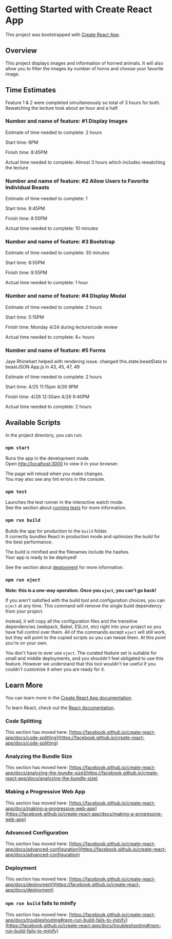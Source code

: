# Getting Started with Create React App

This project was bootstrapped with [Create React App](https://github.com/facebook/create-react-app).

## Overview

This project displays images and information of horned animals. It will also allow you to filter the images by number of horns and choose your favorite image.

## Time Estimates

Feature 1 & 2 were completed simultaneously so total of 3 hours for both. Rewatching the lecture took about an hour and a half.

### Number and name of feature: #1 Display Images

Estimate of time needed to complete: 2 hours

Start time: 6PM

Finish time: 8:45PM

Actual time needed to complete: Almost 3 hours which includes rewatching the lecture

### Number and name of feature: #2 Allow Users to Favorite Individual Beasts

Estimate of time needed to complete: 1

Start time: 8:45PM

Finish time: 8:55PM

Actual time needed to complete: 10 minutes

### Number and name of feature: #3 Bootstrap

Estimate of time needed to complete: 30 minutes

Start time: 8:55PM

Finish time: 9:55PM

Actual time needed to complete: 1 hour

### Number and name of feature: #4 Display Modal

Estimate of time needed to complete: 2 hours

Start time: 5:15PM

Finish time: Monday 4/24 during lecture/code review

Actual time needed to complete: 6+ hours

### Number and name of feature: #5 Forms
Jaye Rhinehart helped with rendering issue. changed this.state.beastData to beastJSON App.js ln 43, 45, 47, 49

Estimate of time needed to complete: 2 hours

Start time: 4/25 11:15pm 4/26 9PM

Finish time: 4/26 12:30am 4/26 9:40PM

Actual time needed to complete: 2 hours

## Available Scripts

In the project directory, you can run:

### `npm start`

Runs the app in the development mode.\
Open [http://localhost:3000](http://localhost:3000) to view it in your browser.

The page will reload when you make changes.\
You may also see any lint errors in the console.

### `npm test`

Launches the test runner in the interactive watch mode.\
See the section about [running tests](https://facebook.github.io/create-react-app/docs/running-tests) for more information.

### `npm run build`

Builds the app for production to the `build` folder.\
It correctly bundles React in production mode and optimizes the build for the best performance.

The build is minified and the filenames include the hashes.\
Your app is ready to be deployed!

See the section about [deployment](https://facebook.github.io/create-react-app/docs/deployment) for more information.

### `npm run eject`

**Note: this is a one-way operation. Once you `eject`, you can't go back!**

If you aren't satisfied with the build tool and configuration choices, you can `eject` at any time. This command will remove the single build dependency from your project.

Instead, it will copy all the configuration files and the transitive dependencies (webpack, Babel, ESLint, etc) right into your project so you have full control over them. All of the commands except `eject` will still work, but they will point to the copied scripts so you can tweak them. At this point you're on your own.

You don't have to ever use `eject`. The curated feature set is suitable for small and middle deployments, and you shouldn't feel obligated to use this feature. However we understand that this tool wouldn't be useful if you couldn't customize it when you are ready for it.

## Learn More

You can learn more in the [Create React App documentation](https://facebook.github.io/create-react-app/docs/getting-started).

To learn React, check out the [React documentation](https://reactjs.org/).

### Code Splitting

This section has moved here: [https://facebook.github.io/create-react-app/docs/code-splitting](https://facebook.github.io/create-react-app/docs/code-splitting)

### Analyzing the Bundle Size

This section has moved here: [https://facebook.github.io/create-react-app/docs/analyzing-the-bundle-size](https://facebook.github.io/create-react-app/docs/analyzing-the-bundle-size)

### Making a Progressive Web App

This section has moved here: [https://facebook.github.io/create-react-app/docs/making-a-progressive-web-app](https://facebook.github.io/create-react-app/docs/making-a-progressive-web-app)

### Advanced Configuration

This section has moved here: [https://facebook.github.io/create-react-app/docs/advanced-configuration](https://facebook.github.io/create-react-app/docs/advanced-configuration)

### Deployment

This section has moved here: [https://facebook.github.io/create-react-app/docs/deployment](https://facebook.github.io/create-react-app/docs/deployment)

### `npm run build` fails to minify

This section has moved here: [https://facebook.github.io/create-react-app/docs/troubleshooting#npm-run-build-fails-to-minify](https://facebook.github.io/create-react-app/docs/troubleshooting#npm-run-build-fails-to-minify)
